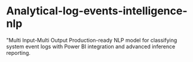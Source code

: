 # Analytical-log-events-intelligence-nlp
"Multi Input-Multi Output Production-ready NLP model for classifying system event logs with Power BI integration and advanced inference reporting.
